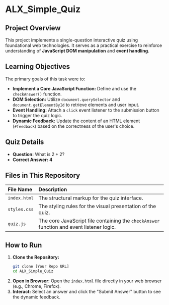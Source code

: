 # ALX_Simple_Quiz

## Project Overview

This project implements a single-question interactive quiz using foundational web technologies. It serves as a practical exercise to reinforce understanding of **JavaScript DOM manipulation** and **event handling**.

## Learning Objectives

The primary goals of this task were to:

* **Implement a Core JavaScript Function:** Define and use the `checkAnswer()` function.
* **DOM Selection:** Utilize `document.querySelector` and `document.getElementById` to retrieve elements and user input.
* **Event Handling:** Attach a `click` event listener to the submission button to trigger the quiz logic.
* **Dynamic Feedback:** Update the content of an HTML element (`#feedback`) based on the correctness of the user's choice.

## Quiz Details

* **Question:** What is $2 + 2$?
* **Correct Answer:** **4**

## Files in This Repository

| File Name | Description |
| :--- | :--- |
| `index.html` | The structural markup for the quiz interface. |
| `styles.css` | The styling rules for the visual presentation of the quiz. |
| `quiz.js` | The core JavaScript file containing the `checkAnswer` function and event listener logic. |

## How to Run

1.  **Clone the Repository:**
    ```bash
    git clone [Your Repo URL]
    cd ALX_Simple_Quiz
    ```
2.  **Open in Browser:**
    Open the `index.html` file directly in your web browser (e.g., Chrome, Firefox).
3.  **Interact:**
    Select an answer and click the "Submit Answer" button to see the dynamic feedback.
